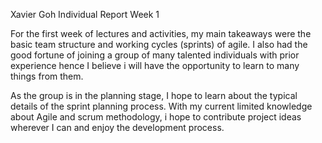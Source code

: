 Xavier Goh
Individual Report Week 1

For the first week of lectures and activities, my main takeaways were the basic team structure and working cycles (sprints) of agile. I also had the good fortune of joining a group of many talented individuals with prior experience hence I believe i will have the opportunity to learn to many things from them.

As the group is in the planning stage, I hope to learn about the typical details of the sprint planning process. With my current limited knowledge about Agile and scrum methodology, i hope to contribute project ideas wherever I can and enjoy the development process.
